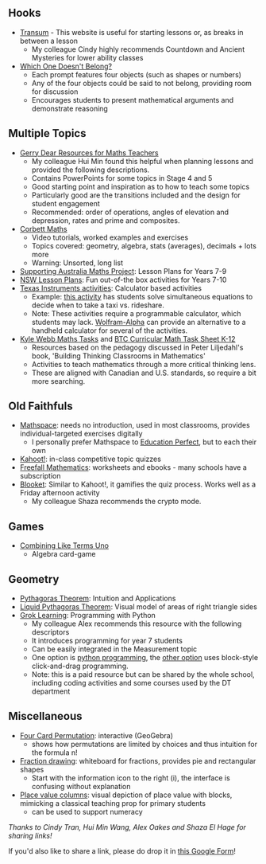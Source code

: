 ## Hooks
* [Transum](https://www.transum.org/Software/SW/Starter_of_the_day/index_page.asp) - This website is useful for starting lessons or, as breaks in between a lesson
	* My colleague Cindy highly recommends Countdown and Ancient Mysteries for lower ability classes
* [Which One Doesn't Belong?](https://wodb.ca/)
	* Each prompt features four objects (such as shapes or numbers)
	* Any of the four objects could be said to not belong, providing room for discussion
	* Encourages students to present mathematical arguments and demonstrate reasoning

## Multiple Topics
* [Gerry Dear Resources for Maths Teachers](http://maths.gerrydear.id.au/)
	* My colleague Hui Min found this helpful when planning lessons and provided the following descriptions.
	* Contains PowerPoints for some topics in Stage 4 and 5
	* Good starting point and inspiration as to how to teach some topics
	* Particularly good are the transitions included and the design for student engagement
	* Recommended: order of operations, angles of elevation and depression, rates and prime and composites.
* [Corbett Maths](https://corbettmaths.com/contents/)
	* Video tutorials, worked examples and exercises
	* Topics covered: geometry, algebra, stats (averages), decimals + lots more
	* Warning: Unsorted, long list
* [Supporting Australia Maths Project](https://www.amsi.org.au/ESA_middle_years/Year7/Year7_md/Year7main.html): Lesson Plans for Years 7-9
* [NSW Lesson Plans](https://education.nsw.gov.au/teaching-and-learning/curriculum/mathematics/mathematics-curriculum-resources-k-12/mathematics-7-10-resources): Fun out-of-the box activities for Years 7-10
* [Texas Instruments activities](https://education.ti.com/en-au/seniornspiredcurriculum/aus-nz/nsw): Calculator based activities
	* Example: [this activity](https://education.ti.com/en-au/seniornspiredcurriculum/aus-nz/detail?id=0E575E989E17478696FCD9966760231E&t=4F3490A6B252453E9D603D8739C4309F#!) has students solve simultaneous equations to decide when to take a taxi vs. rideshare.
	* Note: These activities require a programmable calculator, which students may lack. [Wolfram-Alpha](https://www.wolframalpha.com/) can provide an alternative to a handheld calculator for several of the activities.
* [Kyle Webb Maths Tasks](https://tasks.kylewebb.ca/)  and [BTC Curricular Math Task Sheet K-12](https://docs.google.com/spreadsheets/d/1-tJ2DzGJ0JXpmcRJoJxsVBA3d0_2ygxfjH3c1s2GqLM/edit#gid=427306543)
	* Resources based on the pedagogy discussed in Peter Liljedahl's book, 'Building Thinking Classrooms in Mathematics'
	* Activities to teach mathematics through a more critical thinking lens.
	* These are aligned with Canadian and U.S. standards, so require a bit more searching.

## Old Faithfuls
* [Mathspace](https://help.mathspace.co/en/collections/93682-using-mathspace-as-a-teacher): needs no introduction, used in most classrooms, provides individual-targeted exercises digitally
	* I personally prefer Mathspace to [Education Perfect](https://www.educationperfect.com/), but to each their own
* [Kahoot!](https://kahoot.com/files/2021/06/StarterGuide_0621.pdf): in-class competitive topic quizzes
* [Freefall Mathematics](https://freefallmathematics.com/products.htm): worksheets and ebooks - many schools have a subscription
* [Blooket](https://www.blooket.com/): Similar to Kahoot!, it gamifies the quiz process. Works well as a Friday afternoon activity
	* My colleague Shaza recommends the crypto mode.

## Games
* [Combining Like Terms Uno](https://www.frontporchmath.com/wp-content/uploads/2017/10/like-terms-uno.pdf)
	* Algebra card-game

## Geometry
* [Pythagoras Theorem](https://betterexplained.com/articles/surprising-uses-of-the-pythagorean-theorem/): Intuition and Applications
* [Liquid Pythagoras Theorem](https://www.reddit.com/r/oddlysatisfying/comments/okry97/how_to_visually_prove_pythagoras_theorem_a%C2%B2_b%C2%B2_c%C2%B2/): Visual model of areas of right triangle sides
* [Grok Learning](https://groklearning.com/): Programming with Python
	* My colleague Alex recommends this resource with the following descriptors
	* It introduces programming for year 7 students
	* Can be easily integrated in the Measurement topic
	* One option is [python programming](https://groklearning.com/course/maths-yr7/), the [other option](https://groklearning.com/course/aca-dt-7-bk-geometry/) uses block-style click-and-drag programming.
	* Note: this is a paid resource but can be shared by the whole school, including coding activities and some courses used by the DT department

## Miscellaneous
* [Four Card Permutation](https://www.geogebra.org/m/gmqatpq7): interactive (GeoGebra)
	* shows how permutations are limited by choices and thus intuition for the formula n!
* [Fraction drawing](https://apps.mathlearningcenter.org/fractions/): whiteboard for fractions, provides pie and rectangular shapes
	* Start with the information icon to the right (i), the interface is confusing without explanation
* [Place value columns](https://www.didax.com/apps/base-ten-blocks/): visual depiction of place value with blocks, mimicking a classical teaching prop for primary students
	* can be used to support numeracy


*Thanks to Cindy Tran, Hui Min Wang, Alex Oakes and Shaza El Hage for sharing links!*

If you'd also like to share a link, please do drop it in [this Google Form](https://forms.gle/pwA9GYhyVSiYDhS66)!